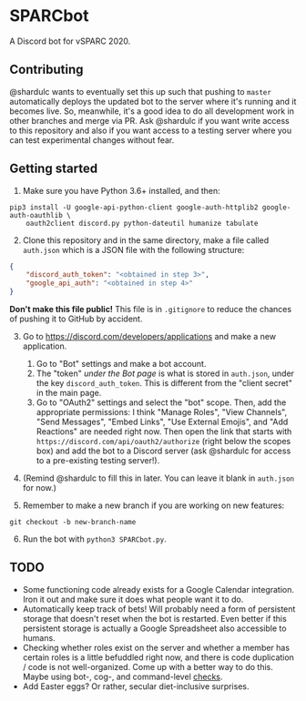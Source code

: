 # SPARCbot
A Discord bot for vSPARC 2020.

## Contributing

@shardulc wants to eventually set this up such that pushing to `master` automatically deploys the updated bot to the server where it's running and it becomes live. So, meanwhile, it's a good idea to do all development work in other branches and merge via PR. Ask @shardulc if you want write access to this repository and also if you want access to a testing server where you can test experimental changes without fear.

## Getting started

1. Make sure you have Python 3.6+ installed, and then:
```
pip3 install -U google-api-python-client google-auth-httplib2 google-auth-oauthlib \
    oauth2client discord.py python-dateutil humanize tabulate
```

2. Clone this repository and in the same directory, make a file called `auth.json`
which is a JSON file with the following structure:
```json
{
    "discord_auth_token": "<obtained in step 3>",
    "google_api_auth": "<obtained in step 4>"
}
```
**Don't make this file public!** This file is in `.gitignore` to reduce the chances of pushing it to GitHub by accident.

3. Go to https://discord.com/developers/applications and make a new application.
   1. Go to "Bot" settings and make a bot account.
   1. The "token" *under the Bot page* is what is stored in `auth.json`, under the key `discord_auth_token`. This is different from the "client secret" in the main page.
   1. Go to "OAuth2" settings and select the "bot" scope. Then, add the appropriate permissions: I think "Manage Roles", "View Channels", "Send Messages", "Embed Links", "Use External Emojis", and "Add Reactions" are needed right now. Then open the link that starts with `https://discord.com/api/oauth2/authorize` (right below the scopes box) and add the bot to a Discord server (ask @shardulc for access to a pre-existing testing server!).

4. (Remind @shardulc to fill this in later. You can leave it blank in `auth.json` for now.)

5. Remember to make a new branch if you are working on new features:
```
git checkout -b new-branch-name
```

6. Run the bot with `python3 SPARCbot.py`.

## TODO

* Some functioning code already exists for a Google Calendar integration. Iron it out and make sure it does what people want it to do.
* Automatically keep track of bets! Will probably need a form of persistent storage that doesn't reset when the bot is restarted. Even better if this persistent storage is actually a Google Spreadsheet also accessible to humans.
* Checking whether roles exist on the server and whether a member has certain roles is a little befuddled right now, and there is code duplication / code is not well-organized. Come up with a better way to do this. Maybe using bot-, cog-, and command-level [checks](https://discordpy.readthedocs.io/en/latest/ext/commands/api.html#discord.ext.commands.Bot.check).
* Add Easter eggs? Or rather, secular diet-inclusive surprises.
